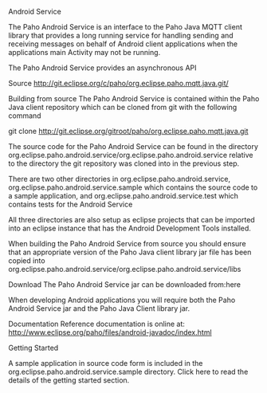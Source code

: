 Android Service

The Paho Android Service is an interface to the Paho Java MQTT client library that provides a long running service for handling sending and receiving messages on behalf of Android client applications when the applications main Activity may not be running.

The Paho Android Service provides an asynchronous API

Source
http://git.eclipse.org/c/paho/org.eclipse.paho.mqtt.java.git/

Building from source
The Paho Android Service is contained within the Paho Java client repository which can be cloned from git with the following command

git clone http://git.eclipse.org/gitroot/paho/org.eclipse.paho.mqtt.java.git

The source code for the Paho Android Service can be found in the directory org.eclipse.paho.android.service/org.eclipse.paho.android.service relative to the directory the git repository was cloned into in the previous step.

There are two other directories in org.eclipse.paho.android.service, org.eclipse.paho.android.service.sample which contains the source code to a sample application, and org.eclipse.paho.android.service.test which contains tests for the Android Service

All three directories are also setup as eclipse projects that can be imported into an eclipse instance that has the Android Development Tools installed.

When building the Paho Android Service from source you should ensure that an appropriate version of the Paho Java client library jar file has been copied into org.eclipse.paho.android.service/org.eclipse.paho.android.service/libs

Download
The Paho Android Service jar can be downloaded from:here

When developing Android applications you will require both the Paho Android Service jar and the Paho Java Client library jar.

Documentation
Reference documentation is online at: http://www.eclipse.org/paho/files/android-javadoc/index.html

Getting Started

A sample application in source code form is included in the org.eclipse.paho.android.service.sample directory. Click here to read the details of the getting started section.